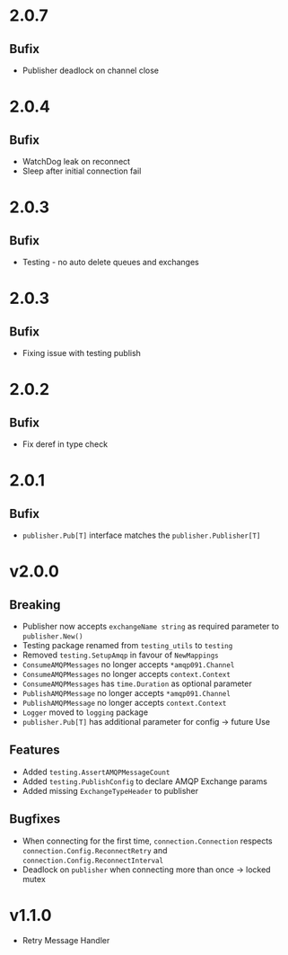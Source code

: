 # 2.0.7


## Bufix

* Publisher deadlock on channel close

# 2.0.4


## Bufix

* WatchDog leak on reconnect
* Sleep after initial connection fail

# 2.0.3
## Bufix

* Testing - no auto delete queues and exchanges

# 2.0.3
## Bufix

* Fixing issue with testing publish

# 2.0.2
## Bufix

* Fix deref in type check

# 2.0.1

## Bufix

* `publisher.Pub[T]` interface matches the `publisher.Publisher[T]`

# v2.0.0

## Breaking

* Publisher now accepts `exchangeName string` as required parameter to `publisher.New()`
* Testing package renamed from `testing_utils` to `testing`
* Removed `testing.SetupAmqp` in favour of `NewMappings`
* `ConsumeAMQPMessages` no longer accepts `*amqp091.Channel`
* `ConsumeAMQPMessages` no longer accepts `context.Context`
* `ConsumeAMQPMessages` has `time.Duration` as optional parameter
* `PublishAMQPMessage` no longer accepts `*amqp091.Channel`
* `PublishAMQPMessage` no longer accepts `context.Context`
* `Logger` moved to `logging` package
* `publisher.Pub[T]` has additional parameter for config -> future Use

## Features

* Added `testing.AssertAMQPMessageCount`
* Added `testing.PublishConfig` to declare AMQP Exchange params
* Added missing `ExchangeTypeHeader` to publisher

## Bugfixes

* When connecting for the first time, `connection.Connection` respects `connection.Config.ReconnectRetry` and `connection.Config.ReconnectInterval`
* Deadlock on `publisher` when connecting more than once -> locked mutex

# v1.1.0

* Retry Message Handler
